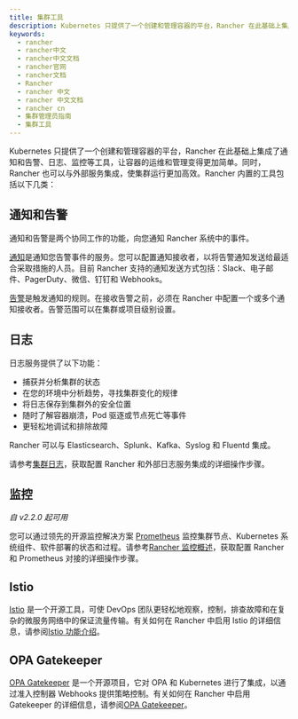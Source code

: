 ```yaml
---
title: 集群工具
description: Kubernetes 只提供了一个创建和管理容器的平台，Rancher 在此基础上集成了通知和告警、日志、监控等工具，让容器的运维和管理变得更加简单。同时，Rancher 也可以与外部服务集成，使集群运行更加高效。Rancher 内置的工具包括以下几类：通知和告警、日志、监控、Istio、OPA Gatekeeper。
keywords:
  - rancher
  - rancher中文
  - rancher中文文档
  - rancher官网
  - rancher文档
  - Rancher
  - rancher 中文
  - rancher 中文文档
  - rancher cn
  - 集群管理员指南
  - 集群工具
---
```


Kubernetes 只提供了一个创建和管理容器的平台，Rancher 在此基础上集成了通知和告警、日志、监控等工具，让容器的运维和管理变得更加简单。同时，Rancher 也可以与外部服务集成，使集群运行更加高效。Rancher 内置的工具包括以下几类：

## 通知和告警

通知和告警是两个协同工作的功能，向您通知 Rancher 系统中的事件。

[通知](/docs/rancher2.5/monitoring-alerting/notifiers/_index)是通知您告警事件的服务。您可以配置通知接收者，以将告警通知发送给最适合采取措施的人员。目前 Rancher 支持的通知发送方式包括：Slack、电子邮件、PagerDuty、微信、钉钉和 Webhooks。

[告警](/docs/rancher2.5/monitoring-alerting/cluster-alerts/_index)是触发通知的规则。在接收告警之前，必须在 Rancher 中配置一个或多个通知接收者。告警范围可以在集群或项目级别设置。

## 日志

日志服务提供了以下功能：

- 捕获并分析集群的状态
- 在您的环境中分析趋势，寻找集群变化的规律
- 将日志保存到集群外的安全位置
- 随时了解容器崩溃，Pod 驱逐或节点死亡等事件
- 更轻松地调试和排除故障

Rancher 可以与 Elasticsearch、Splunk、Kafka、Syslog 和 Fluentd 集成。

请参考[集群日志](/docs/rancher2/logging/2.0.x-2.4.x/project-logging/_index)，获取配置 Rancher 和外部日志服务集成的详细操作步骤。

## 监控

_自 v2.2.0 起可用_

您可以通过领先的开源监控解决方案 [Prometheus](https://prometheus.io/) 监控集群节点、Kubernetes 系统组件、软件部署的状态和过程。请参考[Rancher 监控概述](/docs/rancher2/cluster-admin/tools/monitoring/_index)，获取配置 Rancher 和 Prometheus 对接的详细操作步骤。

## Istio

[Istio](https://istio.io/) 是一个开源工具，可使 DevOps 团队更轻松地观察，控制，排查故障和在复杂的微服务网络中的保证流量传输。有关如何在 Rancher 中启用 Istio 的详细信息，请参阅[Istio 功能介绍](/docs/rancher2/istio/_index)。

## OPA Gatekeeper

[OPA Gatekeeper](https://github.com/open-policy-agent/gatekeeper) 是一个开源项目，它对 OPA 和 Kubernetes 进行了集成，以通过准入控制器 Webhooks 提供策略控制。有关如何在 Rancher 中启用 Gatekeeper 的详细信息，请参阅[OPA Gatekeeper](/docs/rancher2/cluster-admin/tools/opa-gatekeeper/_index)。
